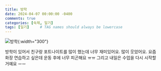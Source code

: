 ```yaml
---
title: 방학
date: 2024-04-07 00:00:00 -0400
comments: true
categories: [숙제, 일기]
tags: [일기]     # TAG names should always be lowercase
---
```


![방학](https://cdn.eyeem.com/thumb/08abce1be8721bdda081aa6203cede2c43e6e45e-1565515582344/640/480){:width="300"}

방학이 있어서 친구랑 포트나이트를 많이 했는데 너무 재미있어요. 많이 웃었어요. 요즘 화장 연습하고 싶은데 운동 후에 너무 피곤해요 ㅠㅠ 그리고 내일은 수업을 다시 시작할 거예요 ᅲᅲ 
 